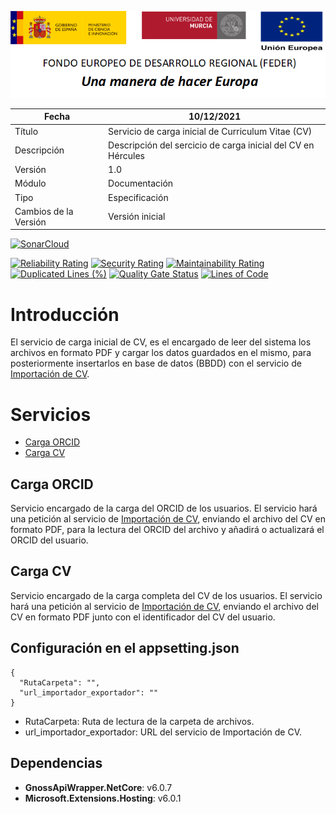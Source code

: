 ![](../../Docs/media/CabeceraDocumentosMD.png)

| Fecha         | 10/12/2021                                                   |
| ------------- | ------------------------------------------------------------ |
|Título|Servicio de carga inicial de Curriculum Vitae (CV)| 
|Descripción|Descripción del sercicio de carga inicial del CV en Hércules|
|Versión|1.0|
|Módulo|Documentación|
|Tipo|Especificación|
|Cambios de la Versión|Versión inicial|


[![SonarCloud](https://sonarcloud.io/images/project_badges/sonarcloud-white.svg)](https://sonarcloud.io/summary/new_code?id=Hercules.ED.LoadCV)

[![Reliability Rating](https://sonarcloud.io/api/project_badges/measure?project=Hercules.ED.LoadCV&metric=reliability_rating)](https://sonarcloud.io/summary/new_code?id=Hercules.ED.LoadCV)
[![Security Rating](https://sonarcloud.io/api/project_badges/measure?project=Hercules.ED.LoadCV&metric=security_rating)](https://sonarcloud.io/summary/new_code?id=Hercules.ED.LoadCV)
[![Maintainability Rating](https://sonarcloud.io/api/project_badges/measure?project=Hercules.ED.LoadCV&metric=sqale_rating)](https://sonarcloud.io/summary/new_code?id=Hercules.ED.LoadCV)
[![Duplicated Lines (%)](https://sonarcloud.io/api/project_badges/measure?project=Hercules.ED.LoadCV&metric=duplicated_lines_density)](https://sonarcloud.io/summary/new_code?id=Hercules.ED.LoadCV)
[![Quality Gate Status](https://sonarcloud.io/api/project_badges/measure?project=Hercules.ED.LoadCV&metric=alert_status)](https://sonarcloud.io/summary/new_code?id=Hercules.ED.LoadCV)
[![Lines of Code](https://sonarcloud.io/api/project_badges/measure?project=Hercules.ED.LoadCV&metric=ncloc)](https://sonarcloud.io/summary/new_code?id=Hercules.ED.LoadCV)



# Introducción
El servicio de carga inicial de CV, es el encargado de leer del sistema los archivos en formato PDF y cargar los datos guardados en el mismo, para posteriormente insertarlos en base de datos (BBDD) con el servicio de [Importación de CV](https://github.com/HerculesCRUE/HerculesED/tree/main/src/Hercules.ED.ImportExportCV).

# Servicios
- [Carga ORCID](#carga-orcid)
- [Carga CV](#carga-cv)

## Carga ORCID
Servicio encargado de la carga del ORCID de los usuarios. El servicio hará una petición al servicio de [Importación de CV](https://github.com/HerculesCRUE/HerculesED/tree/main/src/Hercules.ED.ImportExportCV), enviando el archivo del CV en formato PDF, para la lectura del ORCID del archivo y añadirá o actualizará el ORCID del usuario.

## Carga CV
Servicio encargado de la carga completa del CV de los usuarios. El servicio hará una petición al servicio de [Importación de CV](https://github.com/HerculesCRUE/HerculesED/tree/main/src/Hercules.ED.ImportExportCV), enviando el archivo del CV en formato PDF junto con el identificador del CV del usuario.

## Configuración en el appsetting.json
```json{
{
  "RutaCarpeta": "",
  "url_importador_exportador": ""
}
```

- RutaCarpeta: Ruta de lectura de la carpeta de archivos.
- url_importador_exportador: URL del servicio de Importación de CV.

## Dependencias
- **GnossApiWrapper.NetCore**: v6.0.7
- **Microsoft.Extensions.Hosting**: v6.0.1
